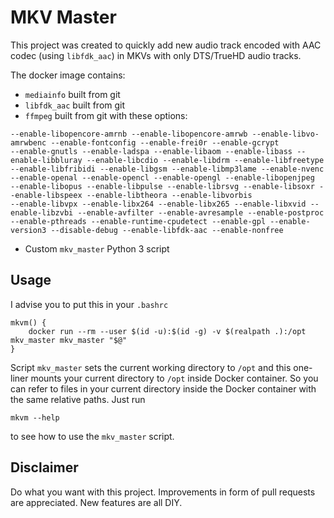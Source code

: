 # MKV Master

This project was created to quickly add new audio track encoded with AAC codec (using `libfdk_aac`) in MKVs with only DTS/TrueHD audio tracks.

The docker image contains:

* `mediainfo` built from git
* `libfdk_aac` built from git
* `ffmpeg` built from git with these options:
```
--enable-libopencore-amrnb --enable-libopencore-amrwb --enable-libvo-amrwbenc --enable-fontconfig --enable-frei0r --enable-gcrypt
--enable-gnutls --enable-ladspa --enable-libaom --enable-libass --enable-libbluray --enable-libcdio --enable-libdrm --enable-libfreetype
--enable-libfribidi --enable-libgsm --enable-libmp3lame --enable-nvenc --enable-openal --enable-opencl --enable-opengl --enable-libopenjpeg
--enable-libopus --enable-libpulse --enable-librsvg --enable-libsoxr --enable-libspeex --enable-libtheora --enable-libvorbis
--enable-libvpx --enable-libx264 --enable-libx265 --enable-libxvid --enable-libzvbi --enable-avfilter --enable-avresample --enable-postproc
--enable-pthreads --enable-runtime-cpudetect --enable-gpl --enable-version3 --disable-debug --enable-libfdk-aac --enable-nonfree
```
* Custom `mkv_master` Python 3 script

## Usage

I advise you to put this in your `.bashrc`

```
mkvm() {
	docker run --rm --user $(id -u):$(id -g) -v $(realpath .):/opt mkv_master mkv_master "$@"
}
```

Script `mkv_master` sets the current working directory to `/opt` and this one-liner mounts your current directory to `/opt` inside Docker container. So you can refer to files in your current directory inside the Docker container with the same relative paths. Just run

```
mkvm --help
```

to see how to use the `mkv_master` script.

## Disclaimer

Do what you want with this project. Improvements in form of pull requests are appreciated. New features are all DIY.
